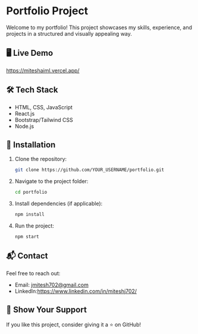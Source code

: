 # Portfolio Project

Welcome to my portfolio! This project showcases my skills, experience, and projects in a structured and visually appealing way.

## 🖥️ Live Demo
https://miteshaiml.vercel.app/

## 🛠️ Tech Stack
- HTML, CSS, JavaScript
- React.js 
- Bootstrap/Tailwind CSS
- Node.js 

## 🚀 Installation
1. Clone the repository:
   ```sh
   git clone https://github.com/YOUR_USERNAME/portfolio.git
   ```
2. Navigate to the project folder:
   ```sh
   cd portfolio
   ```
3. Install dependencies (if applicable):
   ```sh
   npm install
   ```
4. Run the project:
   ```sh
   npm start
   ```

## 📬 Contact
Feel free to reach out:
- Email: jmitesh702@gmail.com
- LinkedIn:https://www.linkedin.com/in/miteshj702/

## 🌟 Show Your Support
If you like this project, consider giving it a ⭐ on GitHub!

